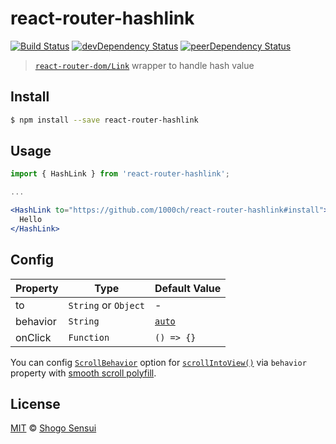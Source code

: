 # react-router-hashlink

[![Build Status](https://travis-ci.org/1000ch/react-router-hashlink.svg?branch=master)](https://travis-ci.org/1000ch/react-router-hashlink)
[![devDependency Status](https://david-dm.org/1000ch/react-router-hashlink/dev-status.svg)](https://david-dm.org/1000ch/react-router-hashlink?type=dev)
[![peerDependency Status](https://david-dm.org/1000ch/react-router-hashlink/peer-status.svg)](https://david-dm.org/1000ch/react-router-hashlink?type=peer)

> [`react-router-dom/Link`](https://reacttraining.com/react-router/web/api/Link) wrapper to handle hash value

## Install

```bash
$ npm install --save react-router-hashlink
```

## Usage

```jsx
import { HashLink } from 'react-router-hashlink';

...

<HashLink to="https://github.com/1000ch/react-router-hashlink#install">
  Hello
</HashLink>
```

## Config

|  Property   | Type       | Default Value |
| ----------- | ---------- | ------------- |
| to | `String` or `Object` | - |
| behavior | `String` | [`auto`](https://drafts.csswg.org/cssom-view/#extensions-to-the-window-interface) |
| onClick | `Function` | `() => {}` |

You can config [`ScrollBehavior`](https://drafts.csswg.org/cssom-view/#extensions-to-the-window-interface)  option for [`scrollIntoView()`](https://drafts.csswg.org/cssom-view/#dom-element-scrollintoview) via `behavior` property with [smooth scroll polyfill](http://iamdustan.com/smoothscroll/).

## License

[MIT](https://1000ch.mit-license.org) © [Shogo Sensui](https://github.com/1000ch)
